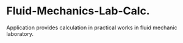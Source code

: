 # Fluid-Mechanics-Lab-Calc.
Application provides calculation in practical works in fluid mechanic laboratory.
